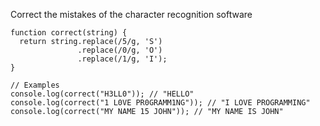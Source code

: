 Correct the mistakes of the character recognition software

    function correct(string) {
      return string.replace(/5/g, 'S')
                   .replace(/0/g, 'O')
                   .replace(/1/g, 'I');
    }
    
    // Examples
    console.log(correct("H3LL0")); // "HELLO"
    console.log(correct("1 L0VE PR0GRAMM1NG")); // "I LOVE PROGRAMMING"
    console.log(correct("MY NAME 15 JOHN")); // "MY NAME IS JOHN"
